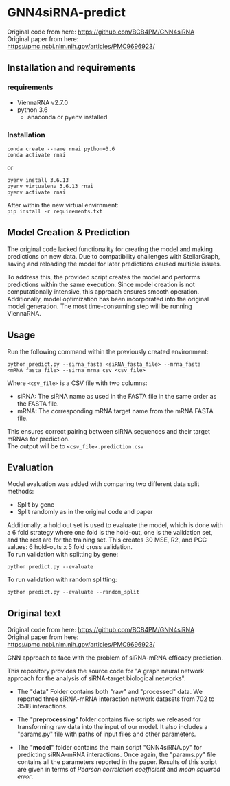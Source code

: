 # GNN4siRNA-predict
Original code from here: https://github.com/BCB4PM/GNN4siRNA  
Original paper from here: https://pmc.ncbi.nlm.nih.gov/articles/PMC9696923/

## Installation and requirements
### requirements
- ViennaRNA v2.7.0
- python 3.6
  - anaconda or pyenv installed

### Installation
```
conda create --name rnai python=3.6
conda activate rnai
```
or  
```
pyenv install 3.6.13
pyenv virtualenv 3.6.13 rnai
pyenv activate rnai
```
After within the new virtual envirnment:  
`pip install -r requirements.txt`

## Model Creation & Prediction

The original code lacked functionality for creating the model and making predictions on new data. Due to compatibility challenges with StellarGraph, saving and reloading the model for later predictions caused multiple issues.

To address this, the provided script creates the model and performs predictions within the same execution. Since model creation is not computationally intensive, this approach ensures smooth operation. Additionally, model optimization has been incorporated into the original model generation. The most time-consuming step will be running ViennaRNA.

## Usage

Run the following command within the previously created environment:  
  
```
python predict.py --sirna_fasta <siRNA_fasta_file> --mrna_fasta <mRNA_fasta_file> --sirna_mrna_csv <csv_file>
```  
  
Where `<csv_file>` is a CSV file with two columns:

- siRNA: The siRNA name as used in the FASTA file in the same order as the FASTA file.
- mRNA: The corresponding mRNA target name from the mRNA FASTA file.

This ensures correct pairing between siRNA sequences and their target mRNAs for prediction.  
The output will be to `<csv_file>.prediction.csv`

## Evaluation

Model evaluation was added with comparing two different data split methods:
- Split by gene
- Split randomly as in the original code and paper  

Additionally, a hold out set is used to evaluate the model, which is done with a 6 fold strategy where one fold is the hold-out, one is the validation set, and the rest are for the training set.  This creates 30 MSE, R2, and PCC values: 6 hold-outs x 5 fold cross validation.  
To run validation with splitting by gene:    
```
python predict.py --evaluate
```
To run validation with random splitting:     
```
python predict.py --evaluate --random_split
```
## Original text
Original code from here: https://github.com/BCB4PM/GNN4siRNA  
Original paper from here: https://pmc.ncbi.nlm.nih.gov/articles/PMC9696923/

GNN approach to face with the problem of siRNA-mRNA efficacy prediction.

This repository provides the source code for "A graph neural network approach for the analysis of siRNA-target biological networks".

- The "**data**" Folder contains both "raw" and "processed" data. We reported three siRNA-mRNA interaction network datasets from 702 to 3518 interactions.

- The "**preprocessing**" folder contains five scripts we released for transforming raw data into the input of our model. It also includes a "params.py" file with paths of input files and other parameters.

- The "**model**" folder contains the main script "GNN4siRNA.py" for predicting siRNA-mRNA interactions. Once again, the "params.py" file contains all the parameters reported in the paper. Results of this script are given in terms of *Pearson correlation coefficient* and *mean squared error*.
